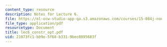 ```yaml
---
content_type: resource
description: Notes for Lecture 6.
file: https://ol-ocw-studio-app-qa.s3.amazonaws.com/courses/15-084j-nonlinear-programming-spring-2004/21073fc1bb9e5f68b3319bec0895683f_lec6_constr_opt.pdf
file_type: application/pdf
resourcetype: Document
title: lec6_constr_opt.pdf
uid: 21073fc1-bb9e-5f68-b331-9bec0895683f
---
```

